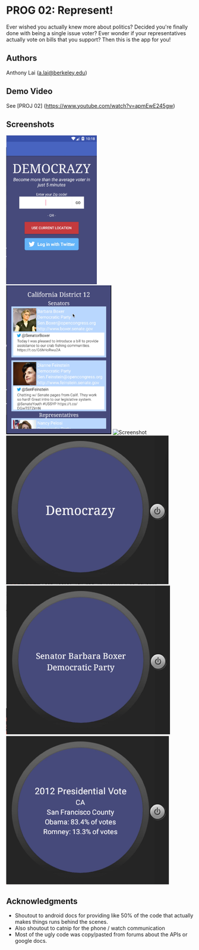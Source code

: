 # PROG 02: Represent!

Ever wished you actually knew more about politics? Decided you're finally done with being a single issue voter? Ever wonder if your representatives actually vote on bills that you support? Then this is the app for you!

## Authors

Anthony Lai ([a.lai@berkeley.edu](mailto:a.lai@berkeley.edu))

## Demo Video

See [PROJ 02] (https://www.youtube.com/watch?v=apmEwE245gw)

## Screenshots

<img src="screenshots/main.png" height="400" alt="Screenshot"/>
<img src="screenshots/congressional.png" height="400" alt="Screenshot"/>
<img src="screenshots/detailes.png" height="400" alt="Screenshot"/>
<img src="screenshots/watchmain.png" height="400" alt="Screenshot"/>
<img src="screenshots/watchsenator.png" height="400" alt="Screenshot"/>
<img src="screenshots/watchvote.png" height="400" alt="Screenshot"/>

## Acknowledgments

 * Shoutout to android docs for providing like 50% of the code that actually makes things runs behind the scenes.
 * Also shoutout to catnip for the phone / watch communication
 * Most of the ugly code was copy/pasted from forums about the APIs or google docs.